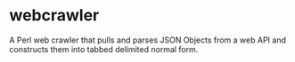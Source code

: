 # webcrawler
A Perl web crawler that pulls and parses JSON Objects from a web API and constructs them into tabbed delimited normal form.
